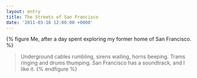 ```yaml
---
layout: entry
title: The Streets of San Francisco
date: '2011-03-18 12:00:00 +0000'
---
```

{% figure Me, after a day spent exploring my former home of San Francisco. %}
> Underground cables rumbling, sirens wailing, horns beeping. Trams ringing and drums thumping. San Francisco has a soundtrack, and I like it.
{% endfigure %}